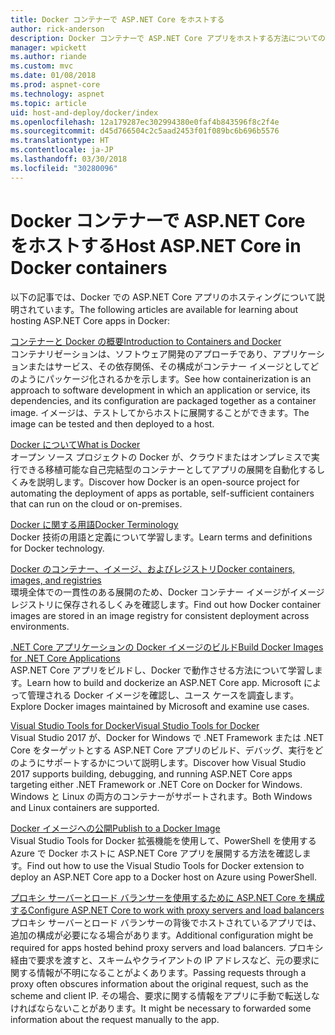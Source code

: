 ```yaml
---
title: Docker コンテナーで ASP.NET Core をホストする
author: rick-anderson
description: Docker コンテナーで ASP.NET Core アプリをホストする方法についてのリソースへのリンクを検出します。
manager: wpickett
ms.author: riande
ms.custom: mvc
ms.date: 01/08/2018
ms.prod: aspnet-core
ms.technology: aspnet
ms.topic: article
uid: host-and-deploy/docker/index
ms.openlocfilehash: 12a179287ec302994380e0faf4b843596f8c2f4e
ms.sourcegitcommit: d45d766504c2c5aad2453f01f089bc6b696b5576
ms.translationtype: HT
ms.contentlocale: ja-JP
ms.lasthandoff: 03/30/2018
ms.locfileid: "30280096"
---
```

# <a name="host-aspnet-core-in-docker-containers"></a><span data-ttu-id="836d4-103">Docker コンテナーで ASP.NET Core をホストする</span><span class="sxs-lookup"><span data-stu-id="836d4-103">Host ASP.NET Core in Docker containers</span></span>

<span data-ttu-id="836d4-104">以下の記事では、Docker での ASP.NET Core アプリのホスティングについて説明されています。</span><span class="sxs-lookup"><span data-stu-id="836d4-104">The following articles are available for learning about hosting ASP.NET Core apps in Docker:</span></span>

[<span data-ttu-id="836d4-105">コンテナーと Docker の概要</span><span class="sxs-lookup"><span data-stu-id="836d4-105">Introduction to Containers and Docker</span></span>](/dotnet/standard/microservices-architecture/container-docker-introduction/index)  
<span data-ttu-id="836d4-106">コンテナリゼーションは、ソフトウェア開発のアプローチであり、アプリケーションまたはサービス、その依存関係、その構成がコンテナー イメージとしてどのようにパッケージ化されるかを示します。</span><span class="sxs-lookup"><span data-stu-id="836d4-106">See how containerization is an approach to software development in which an application or service, its dependencies, and its configuration are packaged together as a container image.</span></span> <span data-ttu-id="836d4-107">イメージは、テストしてからホストに展開することができます。</span><span class="sxs-lookup"><span data-stu-id="836d4-107">The image can be tested and then deployed to a host.</span></span>

[<span data-ttu-id="836d4-108">Docker について</span><span class="sxs-lookup"><span data-stu-id="836d4-108">What is Docker</span></span>](/dotnet/standard/microservices-architecture/container-docker-introduction/docker-defined)  
<span data-ttu-id="836d4-109">オープン ソース プロジェクトの Docker が、クラウドまたはオンプレミスで実行できる移植可能な自己完結型のコンテナーとしてアプリの展開を自動化するしくみを説明します。</span><span class="sxs-lookup"><span data-stu-id="836d4-109">Discover how Docker is an open-source project for automating the deployment of apps as portable, self-sufficient containers that can run on the cloud or on-premises.</span></span>

[<span data-ttu-id="836d4-110">Docker に関する用語</span><span class="sxs-lookup"><span data-stu-id="836d4-110">Docker Terminology</span></span>](/dotnet/standard/microservices-architecture/container-docker-introduction/docker-terminology)  
<span data-ttu-id="836d4-111">Docker 技術の用語と定義について学習します。</span><span class="sxs-lookup"><span data-stu-id="836d4-111">Learn terms and definitions for Docker technology.</span></span>

[<span data-ttu-id="836d4-112">Docker のコンテナー、イメージ、およびレジストリ</span><span class="sxs-lookup"><span data-stu-id="836d4-112">Docker containers, images, and registries</span></span>](/dotnet/standard/microservices-architecture/container-docker-introduction/docker-containers-images-registries)  
<span data-ttu-id="836d4-113">環境全体での一貫性のある展開のため、Docker コンテナー イメージがイメージ レジストリに保存されるしくみを確認します。</span><span class="sxs-lookup"><span data-stu-id="836d4-113">Find out how Docker container images are stored in an image registry for consistent deployment across environments.</span></span>

[<span data-ttu-id="836d4-114">.NET Core アプリケーションの Docker イメージのビルド</span><span class="sxs-lookup"><span data-stu-id="836d4-114">Build Docker Images for .NET Core Applications</span></span>](/dotnet/articles/core/docker/building-net-docker-images)  
<span data-ttu-id="836d4-115">ASP.NET Core アプリをビルドし、Docker で動作させる方法について学習します。</span><span class="sxs-lookup"><span data-stu-id="836d4-115">Learn how to build and dockerize an ASP.NET Core app.</span></span> <span data-ttu-id="836d4-116">Microsoft によって管理される Docker イメージを確認し、ユース ケースを調査します。</span><span class="sxs-lookup"><span data-stu-id="836d4-116">Explore Docker images maintained by Microsoft and examine use cases.</span></span>

[<span data-ttu-id="836d4-117">Visual Studio Tools for Docker</span><span class="sxs-lookup"><span data-stu-id="836d4-117">Visual Studio Tools for Docker</span></span>](xref:host-and-deploy/docker/visual-studio-tools-for-docker)  
<span data-ttu-id="836d4-118">Visual Studio 2017 が、Docker for Windows で .NET Framework または .NET Core をターゲットとする ASP.NET Core アプリのビルド、デバッグ、実行をどのようにサポートするかについて説明します。</span><span class="sxs-lookup"><span data-stu-id="836d4-118">Discover how Visual Studio 2017 supports building, debugging, and running ASP.NET Core apps targeting either .NET Framework or .NET Core on Docker for Windows.</span></span> <span data-ttu-id="836d4-119">Windows と Linux の両方のコンテナーがサポートされます。</span><span class="sxs-lookup"><span data-stu-id="836d4-119">Both Windows and Linux containers are supported.</span></span>

[<span data-ttu-id="836d4-120">Docker イメージへの公開</span><span class="sxs-lookup"><span data-stu-id="836d4-120">Publish to a Docker Image</span></span>](/azure/vs-azure-tools-docker-hosting-web-apps-in-docker)  
<span data-ttu-id="836d4-121">Visual Studio Tools for Docker 拡張機能を使用して、PowerShell を使用する Azure で Docker ホストに ASP.NET Core アプリを展開する方法を確認します。</span><span class="sxs-lookup"><span data-stu-id="836d4-121">Find out how to use the Visual Studio Tools for Docker extension to deploy an ASP.NET Core app to a Docker host on Azure using PowerShell.</span></span>

[<span data-ttu-id="836d4-122">プロキシ サーバーとロード バランサーを使用するために ASP.NET Core を構成する</span><span class="sxs-lookup"><span data-stu-id="836d4-122">Configure ASP.NET Core to work with proxy servers and load balancers</span></span>](xref:host-and-deploy/proxy-load-balancer)  
<span data-ttu-id="836d4-123">プロキシ サーバーとロード バランサーの背後でホストされているアプリでは、追加の構成が必要になる場合があります。</span><span class="sxs-lookup"><span data-stu-id="836d4-123">Additional configuration might be required for apps hosted behind proxy servers and load balancers.</span></span> <span data-ttu-id="836d4-124">プロキシ経由で要求を渡すと、スキームやクライアントの IP アドレスなど、元の要求に関する情報が不明になることがよくあります。</span><span class="sxs-lookup"><span data-stu-id="836d4-124">Passing requests through a proxy often obscures information about the original request, such as the scheme and client IP.</span></span> <span data-ttu-id="836d4-125">その場合、要求に関する情報をアプリに手動で転送しなければならないことがあります。</span><span class="sxs-lookup"><span data-stu-id="836d4-125">It might be necessary to forwarded some information about the request manually to the app.</span></span>
